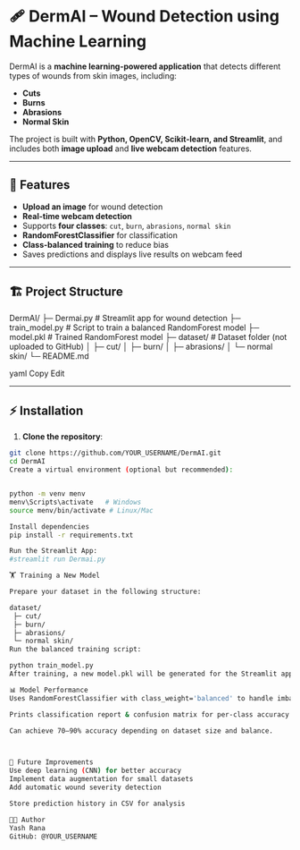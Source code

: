 # 🩹 DermAI – Wound Detection using Machine Learning

DermAI is a **machine learning-powered application** that detects different types of wounds from skin images, including:

- **Cuts**
- **Burns**
- **Abrasions**
- **Normal Skin**

The project is built with **Python, OpenCV, Scikit-learn, and Streamlit**, and includes both **image upload** and **live webcam detection** features.

---

## 📸 Features

- **Upload an image** for wound detection
- **Real-time webcam detection**
- Supports **four classes**: `cut`, `burn`, `abrasions`, `normal skin`
- **RandomForestClassifier** for classification
- **Class-balanced training** to reduce bias
- Saves predictions and displays live results on webcam feed

---

## 🏗 Project Structure

DermAI/
├─ Dermai.py # Streamlit app for wound detection
├─ train_model.py # Script to train a balanced RandomForest model
├─ model.pkl # Trained RandomForest model
├─ dataset/ # Dataset folder (not uploaded to GitHub)
│ ├─ cut/
│ ├─ burn/
│ ├─ abrasions/
│ └─ normal skin/
└─ README.md

yaml
Copy
Edit

---

## ⚡ Installation

1. **Clone the repository**:
```bash
git clone https://github.com/YOUR_USERNAME/DermAI.git
cd DermAI
Create a virtual environment (optional but recommended):


python -m venv menv
menv\Scripts\activate   # Windows
source menv/bin/activate # Linux/Mac

Install dependencies
pip install -r requirements.txt

Run the Streamlit App:
#streamlit run Dermai.py

🏋️ Training a New Model

Prepare your dataset in the following structure:

dataset/
 ├─ cut/
 ├─ burn/
 ├─ abrasions/
 └─ normal skin/
Run the balanced training script:

python train_model.py
After training, a new model.pkl will be generated for the Streamlit app.

📊 Model Performance
Uses RandomForestClassifier with class_weight='balanced' to handle imbalanced datasets.

Prints classification report & confusion matrix for per-class accuracy.

Can achieve 70–90% accuracy depending on dataset size and balance.



📌 Future Improvements
Use deep learning (CNN) for better accuracy
Implement data augmentation for small datasets
Add automatic wound severity detection

Store prediction history in CSV for analysis

👨‍💻 Author
Yash Rana
GitHub: @YOUR_USERNAME

